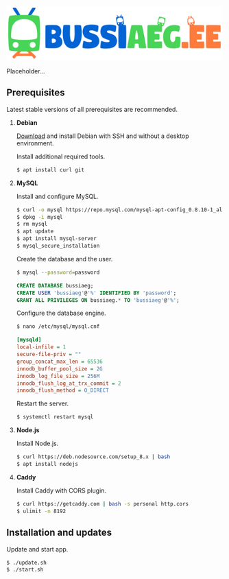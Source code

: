 ![Bussiaeg.ee logo](https://raw.githubusercontent.com/karlkoorna/bussiaeg/master/logo.svg?sanitize=true)

Placeholder...

## Prerequisites

Latest stable versions of all prerequisites are recommended.

1) **Debian**
	
	[Download](https://www.debian.org/distrib/) and install Debian with SSH and without a desktop environment.
	
	Install additional required tools.
	
	```bash
	$ apt install curl git
	```
	
2) **MySQL**
	
	Install and configure MySQL.
	
	```bash
	$ curl -o mysql https://repo.mysql.com/mysql-apt-config_0.8.10-1_all.deb
	$ dpkg -i mysql
	$ rm mysql
	$ apt update
	$ apt install mysql-server
	$ mysql_secure_installation
	```
	
	Create the database and the user.
	
	```bash
	$ mysql --password=password
	```
	
	```sql
	CREATE DATABASE bussiaeg;
	CREATE USER 'bussiaeg'@'%' IDENTIFIED BY 'password';
	GRANT ALL PRIVILEGES ON bussiaeg.* TO 'bussiaeg'@'%';
	```
	
	Configure the database engine.
	
	```bash
	$ nano /etc/mysql/mysql.cnf
	```
	
	```ini
	[mysqld]
	local-infile = 1
	secure-file-priv = ""
	group_concat_max_len = 65536
	innodb_buffer_pool_size = 2G
	innodb_log_file_size = 256M
	innodb_flush_log_at_trx_commit = 2
	innodb_flush_method = O_DIRECT
	```
	
	Restart the server.
	
	```bash
	$ systemctl restart mysql
	```
	
3) **Node.js**
	
	Install Node.js.
	
	```bash
	$ curl https://deb.nodesource.com/setup_8.x | bash
	$ apt install nodejs
	```
	
4) **Caddy**
	
	Install Caddy with CORS plugin.
	
	```bash
	$ curl https://getcaddy.com | bash -s personal http.cors
	$ ulimit -n 8192
	```
	
## Installation and updates

Update and start app.

```bash
$ ./update.sh
$ ./start.sh
```
